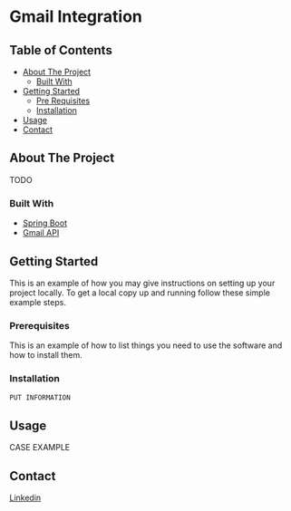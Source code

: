 # Gmail Integration

## Table of Contents

* [About The Project](#about-the-project)  
  * [Built With](#built-with) 
* [Getting Started](#getting-started)  
  * [Pre Requisites](#prerequisites)
  * [Installation](#installation)  
* [Usage](#usage)
* [Contact](#contact)    


## About The Project

TODO
### Built With

* [Spring Boot](https://spring.io/projects/spring-boot)
* [Gmail API](https://developers.google.com/gmail)




<!-- GETTING STARTED -->
## Getting Started

This is an example of how you may give instructions on setting up your project locally.
To get a local copy up and running follow these simple example steps.

### Prerequisites

This is an example of how to list things you need to use the software and how to install them.

### Installation

   ```sh
   PUT INFORMATION
   ```

<!-- USAGE EXAMPLES -->
## Usage

CASE EXAMPLE 

<!-- CONTACT -->
## Contact

[Linkedin](https://www.linkedin.com/in/eduardadebrumlucena/)